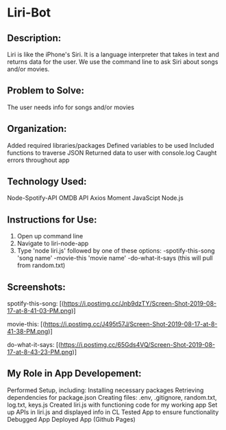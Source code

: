 # Liri-Bot

## Description: 
Liri is like the iPhone's Siri. It is a language interpreter that takes in text and returns data for the user. We use the command line to ask Siri about songs and/or movies.

## Problem to Solve: 
The user needs info for songs and/or movies

## Organization: 
Added required libraries/packages
Defined variables to be used
Included functions to traverse JSON
Returned data to user with console.log
Caught errors throughout app

## Technology Used:
Node-Spotify-API
OMDB API
Axios
Moment
JavaScipt
Node.js

## Instructions for Use:
1. Open up command line
2. Navigate to liri-node-app
3. Type 'node liri.js' followed by one of these options:
    -spotify-this-song 'song name'
    -movie-this 'movie name'
    -do-what-it-says (this will pull from random.txt)

## Screenshots:
spotify-this-song: [(https://i.postimg.cc/Jnb9dzTY/Screen-Shot-2019-08-17-at-8-41-03-PM.png)]

movie-this: [(https://i.postimg.cc/J495t57J/Screen-Shot-2019-08-17-at-8-41-38-PM.png)]

do-what-it-says: [(https://i.postimg.cc/65Gds4VQ/Screen-Shot-2019-08-17-at-8-43-23-PM.png)]

## My Role in App Developement: 
Performed Setup, including: 
    Installing necessary packages 
    Retrieving dependencies for package.json
    Creating files: .env, .gitignore, random.txt, log.txt, keys.js
Created liri.js with functioning code for my working app
Set up APIs in liri.js and displayed info in CL 
Tested App to ensure functionality 
Debugged App
Deployed App (Github Pages)

